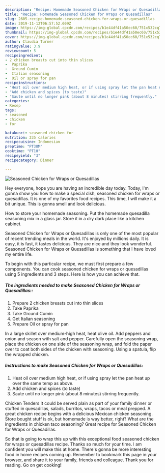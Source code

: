 ```yaml
---
description: "Recipe: Homemade Seasoned Chicken for Wraps or Quesadillas"
title: "Recipe: Homemade Seasoned Chicken for Wraps or Quesadillas"
slug: 2605-recipe-homemade-seasoned-chicken-for-wraps-or-quesadillas
date: 2019-11-12T06:57:52.609Z
image: https://img-global.cpcdn.com/recipes/b1e44df41a50ec60/751x532cq70/seasoned-chicken-for-wraps-or-quesadillas-recipe-main-photo.jpg
thumbnail: https://img-global.cpcdn.com/recipes/b1e44df41a50ec60/751x532cq70/seasoned-chicken-for-wraps-or-quesadillas-recipe-main-photo.jpg
cover: https://img-global.cpcdn.com/recipes/b1e44df41a50ec60/751x532cq70/seasoned-chicken-for-wraps-or-quesadillas-recipe-main-photo.jpg
author: Claudia Turner
ratingvalue: 3.9
reviewcount: 5
recipeingredient:
- 2 chicken breasts cut into thin slices
-  Paprika
-  Ground Cumin
-  Italian seasoning
-  Oil or spray for pan
recipeinstructions:
- "Heat oil over medium high heat, or if using spray let the pan heat up over the same temp as above."
- "Add chicken and spices (to taste)"
- "Saute until no longer pink (about 8 minutes) stirring frequently."
categories:
- Resep
tags:
- seasoned
- chicken
- for

katakunci: seasoned chicken for
nutrition: 235 calories
recipecuisine: Indonesian
preptime: "PT38M"
cooktime: "PT1H"
recipeyield: "3"
recipecategory: Dinner

---
```



![Seasoned Chicken for Wraps or Quesadillas](https://img-global.cpcdn.com/recipes/b1e44df41a50ec60/751x532cq70/seasoned-chicken-for-wraps-or-quesadillas-recipe-main-photo.jpg)

Hey everyone, hope you are having an incredible day today. Today, I'm gonna show you how to make a special dish, seasoned chicken for wraps or quesadillas. It is one of my favorites food recipes. This time, I will make it a bit unique. This is gonna smell and look delicious.

How to store your homemade seasoning. Put the homemade quesadilla seasoning mix in a glass jar. Store it in a dry dark place like a kitchen cabinet.

Seasoned Chicken for Wraps or Quesadillas is only one of the most popular of recent trending meals in the world. It's enjoyed by millions daily. It is easy, it is fast, it tastes delicious. They are nice and they look wonderful. Seasoned Chicken for Wraps or Quesadillas is something that I have loved my entire life.


To begin with this particular recipe, we must first prepare a few components. You can cook seasoned chicken for wraps or quesadillas using 5 ingredients and 3 steps. Here is how you can achieve that.

##### The ingredients needed to make Seasoned Chicken for Wraps or Quesadillas::

1. Prepare 2 chicken breasts cut into thin slices
1. Take  Paprika
1. Take  Ground Cumin
1. Get  Italian seasoning
1. Prepare  Oil or spray for pan


In a large skillet over medium-high heat, heat olive oil. Add peppers and onion and season with salt and pepper. Carefully open the seasoning wrap, place the chicken on one side of the seasoning wrap, and fold the paper over to coat both sides of the chicken with seasoning. Using a spatula, flip the wrapped chicken. 

##### Instructions to make Seasoned Chicken for Wraps or Quesadillas:

1. Heat oil over medium high heat, or if using spray let the pan heat up over the same temp as above.
1. Add chicken and spices (to taste)
1. Saute until no longer pink (about 8 minutes) stirring frequently.


Chicken Tenders It could be served plain as part of your family dinner or stuffed in quesadillas, salads, burritos, wraps, tacos or meal prepped. A great chicken recipe begins with a delicious Mexican chicken seasoning. Store bought stuff is ok, but homemade is way better, right? What are the ingredients in chicken taco seasoning? Great recipe for Seasoned Chicken for Wraps or Quesadillas. 

So that is going to wrap this up with this exceptional food seasoned chicken for wraps or quesadillas recipe. Thanks so much for your time. I am confident you will make this at home. There's gonna be more interesting food in home recipes coming up. Remember to bookmark this page in your browser, and share it to your family, friends and colleague. Thank you for reading. Go on get cooking!

